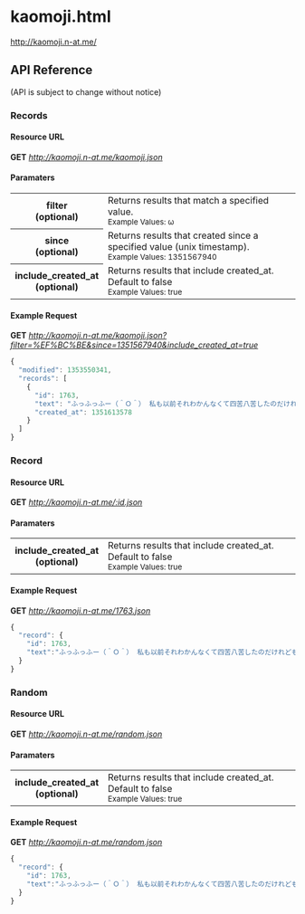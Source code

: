 # kaomoji.html

http://kaomoji.n-at.me/

## API Reference

(API is subject to change without notice)

### Records

#### Resource URL

**GET** *http://kaomoji.n-at.me/kaomoji.json*

#### Paramaters

<table>
  <tbody>
    <tr>
      <th>
        filter<br />
        (optional)
      </th>
      <td>
        Returns results that match a specified value.<br />
        <small>Example Values: ω</small>
      </td>
    </tr>
    <tr>
      <th>
        since<br />
        (optional)
      </th>
      <td>
        Returns results that created since a specified value (unix timestamp).<br />
        <small>Example Values: 1351567940</small>
      </td>
    </tr>
    <tr>
      <th>
        include_created_at<br />
        (optional)
      </th>
      <td>
        Returns results that include created_at. Default to false<br />
        <small>Example Values: true</small>
      </td>
    </tr>
  </tbody>
</table>

#### Example Request

**GET** *http://kaomoji.n-at.me/kaomoji.json?filter=%EF%BC%BE&since=1351567940&include_created_at=true*

```js
{
  "modified": 1353550341,
  "records": [
    {
      "id": 1763,
      "text": "ふっふっふー（＾Ｏ＾） 私も以前それわかんなくて四苦八苦したのだけれどもねっ！なんと！@を入力してからひとちゃんのhを入力してみましょう！さすれば道は開かれりゅっ！！",
      "created_at": 1351613578
    }
  ]
}
```

### Record

#### Resource URL

**GET** *http://kaomoji.n-at.me/:id.json*

#### Paramaters

<table>
  <tbody>
    <tr>
      <th>
        include_created_at<br />
        (optional)
      </th>
      <td>
        Returns results that include created_at. Default to false<br />
        <small>Example Values: true</small>
      </td>
    </tr>
  </tbody>
</table>

#### Example Request

**GET** *http://kaomoji.n-at.me/1763.json*

```js
{
  "record": {
    "id": 1763,
    "text":"ふっふっふー（＾Ｏ＾） 私も以前それわかんなくて四苦八苦したのだけれどもねっ！なんと！@を入力してからひとちゃんのhを入力してみましょう！さすれば道は開かれりゅっ！！"
  }
}
```

### Random

#### Resource URL

**GET** *http://kaomoji.n-at.me/random.json*

#### Paramaters

<table>
  <tbody>
    <tr>
      <th>
        include_created_at<br />
        (optional)
      </th>
      <td>
        Returns results that include created_at. Default to false<br />
        <small>Example Values: true</small>
      </td>
    </tr>
  </tbody>
</table>

#### Example Request

**GET** *http://kaomoji.n-at.me/random.json*

```js
{
  "record": {
    "id": 1763,
    "text":"ふっふっふー（＾Ｏ＾） 私も以前それわかんなくて四苦八苦したのだけれどもねっ！なんと！@を入力してからひとちゃんのhを入力してみましょう！さすれば道は開かれりゅっ！！"
  }
}
```

